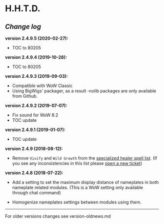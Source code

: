 H.H.T.D.
========

*Change log*
------------


**version 2.4.9.5 (2020-02-27):**

- TOC to 80205


**version 2.4.9.4 (2019-10-28):**

- TOC to 80205


**version 2.4.9.3 (2019-09-03):**

- Compatible with WoW Classic
- Using BigWigs' packager, as a result -nolib packages are only available from
  Github.


**version 2.4.9.2 (2019-07-07):**

- Fix sound for WoW 8.2
- TOC update


**version 2.4.9.1 (2019-01-07):**

- TOC update


**version 2.4.9 (2018-08-12):**

- Remove `Vivify` and `Wild Growth` from the [specialized healer spell list][spelllist].
  (If you see any inconsistencies in this list please [open a new ticket][tickets])


**version 2.4.8 (2018-07-22):**

- Add a setting to set the maximum display distance of nameplates in both
  nameplate related modules.
  (This is a WoW setting only available through chat command)

- Homogenize nameplates settings between modules using them.


****
For older versions changes see version-oldnews.md


[spelllist]: https://www.wowace.com/projects/h-h-t-d/pages/specialized-healers-spells
[localization]: https://www.wowace.com/projects/h-h-t-d/localization
[tidyplates]: https://www.curseforge.com/wow/addons/tidy-plates
[LibNamePlateRegistry]: https://www.wowace.com/projects/libnameplateregistry-1-0
[tickets]: https://www.wowace.com/projects/h-h-t-d/issues
